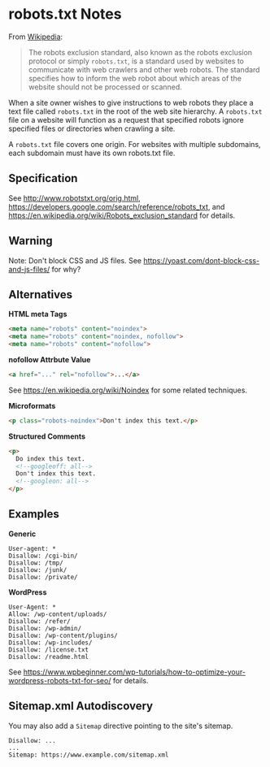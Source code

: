 # robots.txt Notes

From [Wikipedia][wikipedia-robots]:

> The robots exclusion standard, also known as the robots exclusion protocol or
> simply `robots.txt`, is a standard used by websites to communicate with web
> crawlers and other web robots.  The standard specifies how to inform the web
> robot about which areas of the website should not be processed or scanned.

When a site owner wishes to give instructions to web robots they place a text
file called `robots.txt` in the root of the web site hierarchy.  A
`robots.txt` file on a website will function as a request that specified
robots ignore specified files or directories when crawling a site.

A `robots.txt` file covers one origin.  For websites with multiple subdomains,
each subdomain must have its own robots.txt file.


## Specification

See http://www.robotstxt.org/orig.html,
https://developers.google.com/search/reference/robots_txt, and
https://en.wikipedia.org/wiki/Robots_exclusion_standard for details.


## Warning

Note: Don't block CSS and JS files. See https://yoast.com/dont-block-css-and-js-files/ for why?


## Alternatives

**HTML meta Tags**

```html
<meta name="robots" content="noindex">
<meta name="robots" content="noindex, nofollow">
<meta name="robots" content="nofollow">
```

**nofollow Attrbute Value**

```html
<a href="..." rel="nofollow">...</a>
```
See https://en.wikipedia.org/wiki/Noindex for some related techniques.

**Microformats**

```html
<p class="robots-noindex">Don't index this text.</p>
```

**Structured Comments**

```html
<p>
  Do index this text.
  <!--googleoff: all-->
  Don't index this text.
  <!--googleon: all-->
</p>
```


## Examples

**Generic**

```
User-agent: *
Disallow: /cgi-bin/
Disallow: /tmp/
Disallow: /junk/
Disallow: /private/
```

**WordPress**

```
User-Agent: *
Allow: /wp-content/uploads/
Disallow: /refer/
Disallow: /wp-admin/
Disallow: /wp-content/plugins/
Disallow: /wp-includes/
Disallow: /license.txt
Disallow: /readme.html
```

See https://www.wpbeginner.com/wp-tutorials/how-to-optimize-your-wordpress-robots-txt-for-seo/ for details.


## Sitemap.xml Autodiscovery

You may also add a `Sitemap` directive pointing to the site's sitemap.

```
Disallow: ...
...
Sitemap: https://www.example.com/sitemap.xml
```


[wikipedia-robots]: https://en.wikipedia.org/wiki/Robots_exclusion_standard
